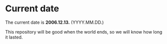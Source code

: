 # Current date

The current date is **2006.12.13.** (YYYY.MM.DD.)

This repository will be good when the world ends, so we will know how long it lasted.
